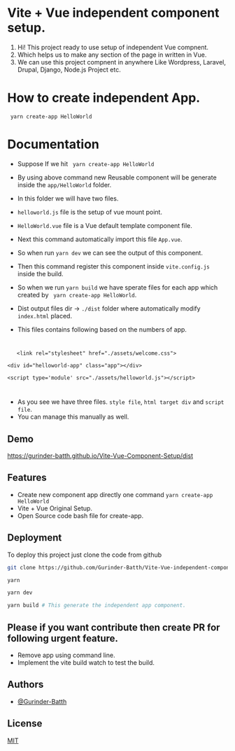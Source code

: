 
# Vite + Vue independent component setup.

1. Hi! This project ready to use setup of independent Vue compnent. 
2. Which helps us to make any section of the page in written in Vue.
3. We can use this project compnent in anywhere Like Wordpress, Laravel, Drupal, Django, Node.js Project etc.

# How to create independent App.

`  yarn create-app HelloWorld `    
#
# Documentation 
- Suppose If we hit `  yarn create-app HelloWorld ` 
- By using above command new Reusable component will be generate inside the `app/HelloWorld` folder.
- In this folder we will have two files. 

- `helloworld.js` file is the setup of vue mount point. 
- `HelloWorld.vue` file is a Vue default template component file. 

- Next this command automatically import this file `App.vue`.
- So when run `yarn dev` we can see the output of this component.
- Then this command register this component inside `vite.config.js` inside the build.
- So when we run `yarn build` we have sperate files for each app which created by `  yarn create-app HelloWorld `.
- Dist output files dir -> `./dist` folder where automatically modify `index.html` placed.
- This files contains following based on the numbers of app.
#
`    <link rel="stylesheet" href="./assets/welcome.css"> `

`<div id="helloworld-app" class="app"></div>`

` <script type='module' src="./assets/helloworld.js"></script> `

#

 - As you see we have three files. `style file`, `html target div` and `script file`.
- You can manage this manually as well.


## Demo

https://gurinder-batth.github.io/Vite-Vue-Component-Setup/dist



## Features

- Create new component app directly one command `yarn create-app HelloWorld`
- Vite + Vue Original Setup.
- Open Source code bash file for create-app.

## Deployment

To deploy this project just clone the code from github

```bash
git clone https://github.com/Gurinder-Batth/Vite-Vue-independent-component-setup-.git
```
```bash
yarn
```

```bash
yarn dev 
```


```bash
yarn build # This generate the independent app component. 
```

## Please if you want contribute then create PR for following urgent feature.

- Remove app using command line.
- Implement the vite build watch to test the build.


## Authors

- [@Gurinder-Batth](https://github.com/Gurinder-Batth/)


## License

[MIT](https://raw.githubusercontent.com/Gurinder-Batth/push-notification-alert-web/main/LICENSE)


